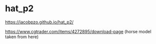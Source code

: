 # hat_p2
 
https://jacobpzo.github.io/hat_p2/

https://www.cgtrader.com/items/4272895/download-page (horse model taken from here)
